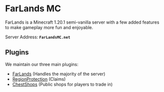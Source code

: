 # FarLands MC

FarLands is a Minecraft 1.20.1 semi-vanilla server with a few added features to make gameplay more fun and enjoyable.

Server Address: **`FarLandsMC.net`**  

## Plugins

We maintain our three main plugins:

- [FarLands](https://github.com/FarLandsMC/FarLands) (Handles the majority of the server)
- [RegionProtection](https://github.com/FarLandsMC/RegionProtection) (Claims)
- [ChestShops](https://github.com/FarLandsMC/ChestShops) (Public shops for players to trade in)
